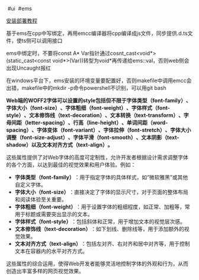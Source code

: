  #ui  #ems  

[安装部署教程](https://www.codercto.com/a/59841.html)

基于ems在cpp中写绑定，再用emcc编译器将cpp编译成js文件，同步提供.d.ts文件，使ts侧可以调用接口

ems中绑定时，不要将const A* Var指针通过cosnt_cast<void*>(static_cast<const void*>(Var))转型为void*再传递给ems::val，否则web侧会出现Uncaught报红

在windows平台下，ems安装的环境变量要配置好，否则makefile中调用emcc会出错，makefile中的mkdir -p命令powershell不识别，可以用git bash


**Web端的WOFF2字体可以设置的style包括但不限于字体类型（‌font-family）‌、‌字体大小（‌font-size）‌、‌字体粗细（‌font-weight）‌、‌字体样式（‌font-style）‌、‌文本修饰线（‌text-decoration）‌、‌文本转换（‌text-transform）‌、‌字母间距（‌letter-spacing）‌、‌行高（‌line-height）‌、‌单词间距（‌word-spacing）‌、‌字体变体（‌font-variant）‌、‌字体拉伸（‌font-stretch）‌、‌字体大小调整（‌font-size-adjust）‌、‌字体平滑（‌font-smooth）‌、‌文本阴影（‌text-shadow）‌以及文本对齐方式（‌text-align）‌。‌**

这些属性提供了对Web字体的高度可定制性，‌允许开发者根据设计需求调整字体的各个方面，‌以达到最佳的视觉效果和用户体验。‌例如：‌

- **字体类型（‌font-family）‌**：‌用于指定字体的具体样式，‌如“微软雅黑”或其他自定义字体。‌
- **字体大小（‌font-size）‌**：‌直接决定了字体的显示尺寸，‌对于页面的整体布局和阅读体验至关重要。‌
- **字体粗细（‌font-weight）‌**：‌用于设置字体的粗细程度，‌如正常、‌加粗等，‌常用于标题或需要突出显示的文本。‌
- **字体样式（‌font-style）‌**：‌包括斜体和正常，‌用于增加文本的视觉层次感。‌
- **文本修饰线（‌text-decoration）‌**：‌如下划线、‌删除线等，‌用于添加额外的视觉效果。‌
- **文本对齐方式（‌text-align）‌**：‌包括左对齐、‌右对齐和居中对齐等，‌用于控制文本在容器内的水平对齐方式。‌

这些属性的综合运用，‌使得Web开发者能够灵活地控制字体的外观和行为，‌从而创造出丰富多样的网页视觉效果。‌